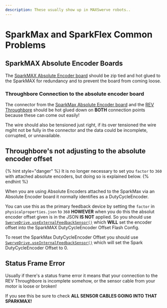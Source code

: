 ```yaml
---
description: These usually show up in MAXSwerve robots..
---
```


# SparkMax and SparkFlex Common Problems

## SparkMAX Absolute Encoder Boards

The [SparkMAX Absolute Encoder board](https://www.revrobotics.com/rev-11-3326/) should be zip tied and hot glued to the SparkMAX for redundancy and to prevent the board from coming loose.

### Throughbore Connection to the absolute encoder board

The connector from the [SparkMax Absolute Encoder board](https://www.revrobotics.com/rev-11-3326/) and the [REV Throughbore](https://www.revrobotics.com/rev-11-1271/) should be hot glued down on **BOTH** connection points because these can come out easily!&#x20;

The wire should also be tensioned just right, if its over tensioned the wire mgiht not be fully in the connector and the data could be incomplete, corrupted, or unnavailable.

## Throughbore's not adjusting to the absolute encoder offset

{% hint style="danger" %}
It is no longer necessary to set you `factor` to `360` with attached absolute encoders, but doing so is explained below.
{% endhint %}

When you are using Absolute Encoders attached to the SparkMax via an Absolute Encoder board it normally identifies as a DutyCycleEncoder.

You can use this as the primary feedback device by setting the `factor` in `physicalproperties.json` to `360` **HOWEVER** when you do this the absolut encoder offset given is in the JSON **IS NOT** applied. So you should use [`SwerveDrive.useExternalFeedbackSensor()`](https://broncbotz.org/YAGSL-Lib/docs/swervelib/SwerveDrive.html#useExternalFeedbackSensor\(\)) which **WILL** set the encoder offset into the SparkMAX DutyCycleEncoder Offset Flash Config.

To reset the SparkMax DutyCycleEncoder Offset you should use [`SwerveDrive.useInternalFeedbackSensor()`](https://broncbotz.org/YAGSL-Lib/docs/swervelib/SwerveDrive.html#useInternalFeedbackSensor\(\)) which will set the Spark DutyCycleEncoder Offset to 0.

## Status Frame Error

Usually if there's a status frame error it means that your connection to the REV Throughbore is incomplete somehow, or the sensor cable from your motor is loose or broken!&#x20;

If you see this be sure to check **ALL SENSOR CABLES GOING INTO THAT SPARKMAX!**



